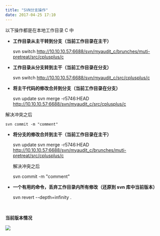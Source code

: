 ```yaml
---
title: "SVN分支操作"
date: 2017-04-25 17:10
---
```


以下操作都是在本地工作目录 C 中


* __工作目录从主干转到分支（当前工作目录在主干）__




     svn switch http://10.10.10.57:6688/svn/myaudit_c/brunches/muti-pretreat/src/cplusplus/c




* __工作目录从分支转到主干（当前工作目录在分支）__




    svn switch http://10.10.10.57:6688/svn/myaudit_c/src/cplusplus/c




* __将主干代码的修改合并到分支（当前工作目录在分支）__




     svn update
     svn merge -r5746:HEAD http://10.10.10.57:6688/svn/myaudit_c/src/cplusplus/c


解决冲突之后


    svn commit -m "comment"


* __将分支的修改合并到主干（当前工作目录在主干）__




     svn update
     svn merge -r5746:HEAD http://10.10.10.57:6688/svn/myaudit_c/brunches/muti-pretreat/src/cplusplus/c


   解决冲突之后





     svn commit -m "comment"


* __一个有用的命令，丢弃工作目录内所有修改（还原到 svn 库中当前版本）__




    svn revert --depth=infinity .


<br>


__当前版本情况__

![](http://img.lostsummer.love/wiki-img/svn-branch.png)
